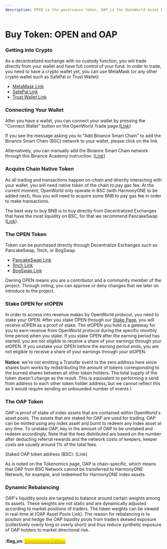```yaml
---
description: OPEN is the governance token, OAP is the OpenWorld Asset Pool token
---
```


# Buy Token: OPEN and OAP

### Getting into Crypto <a href="#overview" id="overview"></a>

As a decentralized exchange with no custody function, you will trade directly from your wallet and have full control of your fund. In order to trade, you need to have a crypto wallet yet, you can use MetaMask (or any other crypto wallet such as SafePal or Trust Wallet):

* [MetaMask Link](https://metamask.io/download.html)
* [SafePal Link](https://www.safepal.com/download)
* [Trust Wallet Link](https://trustwallet.com/)

### **Connecting Your Wallet**

After you have a wallet, you can connect your wallet by pressing the "Connect Wallet" button on the OpenWorld Trade page \[[Link](https://app.openworld.vision/#/trade)]&#x20;

If you see the message asking you to "Add Binance Smart Chain" to add the Binance Smart Chain (BSC) network to your wallet, please click on the link.

Alternatively, you can manually add the Binance Smart Chain network through this Binance Academy instruction: \[[Link](https://academy.binance.com/en/articles/connecting-metamask-to-binance-smart-chain)]

### Acquire Chain Native Token

As all trading and transactions happen on-chain and directly interacting with your wallet, you will need native token of the chain to pay gas fee.  At the current moment, OpenWorld only operate in BSC (with HarmonyONE to be added next), thus you will need to acquire some BNB to pay gas fee in order to make transactions.

The best way to buy BNB is to buy directly from Decentralized Exchanges that have the most liquidity on BSC, for that we recommend PancakeSwap ([Link](https://pancakeswap.finance/)).

### The OPEN Token <a href="#overview" id="overview"></a>

Token can be purchased directly through Decentralize Exchanges such as PancakeSwap, 1Inch, or BogSwap. &#x20;

* [PancakeSwap Link](https://pancakeswap.finance/swap?outputCurrency=0x27a339d9B59b21390d7209b78a839868E319301B\&inputCurrency=0xe9e7CEA3DedcA5984780Bafc599bD69ADd087D56)
* [1Inch Link](https://app.1inch.io/#/56/unified/swap/BNB/OPEN)
* [BogSwap Link](https://app.bogged.finance/bsc/swap?tokenIn=0xe9e7cea3dedca5984780bafc599bd69add087d56\&tokenOut=0x27a339d9B59b21390d7209b78a839868E319301B\&utm\_source=telegram\&utm\_medium=tgbot\&utm\_campaign=OPEN)

Owning OPEN means you are a contributor and a community member of the project.  Through voting, you can approve or deny changes that we later on introduce to the project.

### Stake OPEN for stOPEN

In order to access into revenue makes by OpenWorld protocol, you need to stake your OPEN.  After you stake OPEN through our [Stake Page](https://app.openworld.vision/#/earn), you will receive sOPEN as a proof of stake.  The stOPEN you hold is a gateway for you to earn revenue from OpenWorld protocol during the specific monthly time period when you stake.  If you stake OPEN after the earning period has started, you are not eligible to receive a share of your earnings through your stOPEN.  If you unstake your OPEN before the earning period ends, you are not eligible to receive a share of your earnings through your stOPEN.\
\
**Notice**: we're not emitting a Transfer event to the zero address here since shares burn works by redistributing the amount of tokens corresponding to the burned shares between all other token holders. The total supply of the token doesn't change as the result. This is equivalent to performing a send from address to each other token holder address, but we cannot reflect this as it would require sending an unbounded number of events.\


### The OAP Token <a href="#overview" id="overview"></a>

OAP is proof of stake of index assets that are contained within OpenWorld's asset pools.  The assets that are staked for OAP are used for trading.  OAP can be minted using any index asset and burnt to redeem any index asset at any time.  To unstake OAP, key in the amount of OAP to be unstaked and redeem accordingly.  Note that the fees distributed are based on the number after deducting referral rewards and the network costs of keepers, keeper costs are usually around 1% of the total fees.&#x20;

Staked OAP token address (BSC): \[Link]

As is noted on the Tokenomics page, OAP is chain-specific, which means that OAP from BSC Network cannot be transferred to HarmonyONE Network, for example, and redeemed for HarmonyONE index assets.  &#x20;

### **Dynamic Rebalancing**

OAP's liquidity pools are targeted to balance around certain weights among its assets. These weights are not static and are dynamically adjusted according to market positions of traders. The token weights can be viewed in real-time at \[OAP Asset Pools Link]. The reason for rebalancing is to position and hedge the OAP liquidity pools from traders skewed exposure (collectively overly long or overly short) and thus reduce synthetic exposure of OAP holders to market directional risk.



#### :flag\_vn: [<mark style="color:orange;">Vietnamese Edition</mark>](http://localhost:5000/s/tgJISm30WW6z2kncLqvO/)

